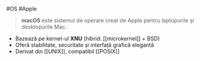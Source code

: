 #OS #Apple

> **macOS** este sistemul de operare creat de Apple pentru laptopurile și desktopurile Mac.

- Bazează pe kernel-ul **XNU** (hibrid: [[microkernel]] + BSD)
- Oferă stabilitate, securitate și interfață grafică elegantă
- Derivat din [[UNIX]], compatibil [[POSIX]]